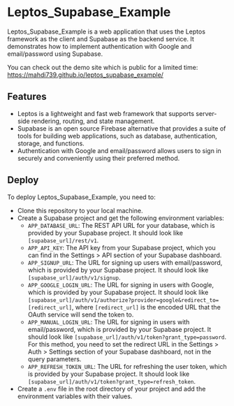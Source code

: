 # Leptos_Supabase_Example

Leptos_Supabase_Example is a web application that uses the Leptos framework as the client and Supabase as the backend service. It demonstrates how to implement authentication with Google and email/password using Supabase.

You can check out the demo site which is public for a limited time:
https://mahdi739.github.io/leptos_supabase_example/

## Features

- Leptos is a lightweight and fast web framework that supports server-side rendering, routing, and state management.
- Supabase is an open source Firebase alternative that provides a suite of tools for building web applications, such as database, authentication, storage, and functions.
- Authentication with Google and email/password allows users to sign in securely and conveniently using their preferred method.

## Deploy

To deploy Leptos_Supabase_Example, you need to:

- Clone this repository to your local machine.
- Create a Supabase project and get the following environment variables:
  - `APP_DATABASE_URL`: The REST API URL for your database, which is provided by your Supabase project. It should look like `[supabase_url]/rest/v1`.
  - `APP_API_KEY`: The API key from your Supabase project, which you can find in the Settings > API section of your Supabase dashboard.
  - `APP_SIGNUP_URL`: The URL for signing up users with email/password, which is provided by your Supabase project. It should look like `[supabase_url]/auth/v1/signup`.
  - `APP_GOOGLE_LOGIN_URL`: The URL for signing in users with Google, which is provided by your Supabase project. It should look like `[supabase_url]/auth/v1/authorize?provider=google&redirect_to=[redirect_url]`, where `[redirect_url]` is the encoded URL that the OAuth service will send the token to.
  - `APP_MANUAL_LOGIN_URL`: The URL for signing in users with email/password, which is provided by your Supabase project. It should look like `[supabase_url]/auth/v1/token?grant_type=password`. For this method, you need to set the redirect URL in the Settings > Auth > Settings section of your Supabase dashboard, not in the query parameters.
  - `APP_REFRESH_TOKEN_URL`: The URL for refreshing the user token, which is provided by your Supabase project. It should look like `[supabase_url]/auth/v1/token?grant_type=refresh_token`.
- Create a `.env` file in the root directory of your project and add the environment variables with their values.

